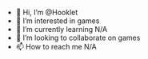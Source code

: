 - 👋 Hi, I’m @Hooklet
- 👀 I’m interested in games
- 🌱 I’m currently learning N/A
- 💞️ I’m looking to collaborate on games
- 📫 How to reach me N/A

<!---
Hooklet/Hooklet is a ✨ special ✨ repository because its `README.md` (this file) appears on your GitHub profile.
You can click the Preview link to take a look at your changes.
--->
